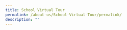```yaml
---
title: School Virtual Tour
permalink: /about-us/School-Virtual-Tour/permalink/
description: ""
---
```

